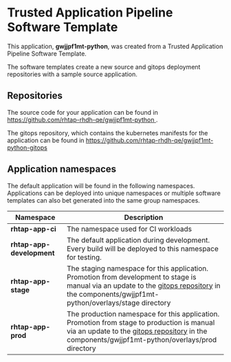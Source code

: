 # Trusted Application Pipeline Software Template

This application, **gwjjpf1mt-python**, was created from a Trusted Application Pipeline Software Template.

The software templates create a new source and gitops deployment repositories with a sample source application. 

## Repositories

The source code for your application can be found in [https://github.com/rhtap-rhdh-qe/gwjjpf1mt-python ](https://github.com/rhtap-rhdh-qe/gwjjpf1mt-python ).
 
The gitops repository, which contains the kubernetes manifests for the application can be found in 
[https://github.com/rhtap-rhdh-qe/gwjjpf1mt-python-gitops ](https://github.com/rhtap-rhdh-qe/gwjjpf1mt-python-gitops ) 

## Application namespaces 

The default application will be found in the following namespaces. Applications can be deployed into unique namespaces or multiple software templates can also bet generated into the same group namespaces.  

|  Namespace   |  Description   |  
| -------- | -------- |
| **rhtap-app-ci** | The namespace used for CI workloads |
| **rhtap-app-development** | The default application during development. Every build will be deployed to this namespace for testing. |
| **rhtap-app-stage** | The staging namespace for this application. Promotion from development to stage is manual via an update to the [gitops repository](https://github.com/rhtap-rhdh-qe/gwjjpf1mt-python-gitops ) in the components/gwjjpf1mt-python/overlays/stage directory |
| **rhtap-app-prod** | The production namespace for this application. Promotion from stage to production is manual via an update to the [gitops repository](https://github.com/rhtap-rhdh-qe/gwjjpf1mt-python-gitops ) in the components/gwjjpf1mt-python/overlays/prod directory |